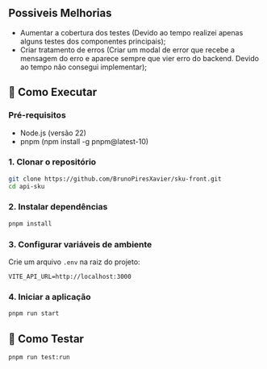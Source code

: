 ## Possiveis Melhorias

- Aumentar a cobertura dos testes (Devido ao tempo realizei apenas alguns testes dos componentes principais);
- Criar tratamento de erros (Criar um modal de error que recebe a mensagem do erro e aparece sempre que vier erro do backend. Devido ao tempo não consegui implementar);

## 🚀 Como Executar

### Pré-requisitos

- Node.js (versão 22)
- pnpm (npm install -g pnpm@latest-10)

### 1. Clonar o repositório

```bash
git clone https://github.com/BrunoPiresXavier/sku-front.git
cd api-sku
```

### 2. Instalar dependências

```bash
pnpm install
```

### 3. Configurar variáveis de ambiente

Crie um arquivo `.env` na raiz do projeto:

```env
VITE_API_URL=http://localhost:3000
```

### 4. Iniciar a aplicação

```bash
pnpm run start
```

## 🧪 Como Testar

```bash
pnpm run test:run
```
